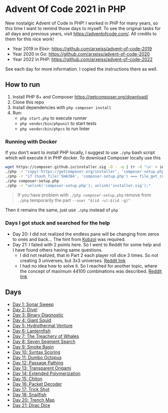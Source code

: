 # Advent Of Code 2021 in PHP

New nostalgic Advent of Code in PHP! I worked in PHP for many years, so this time I want to remind those days to myself.
To see the original tasks for all days and previous years, visit https://adventofcode.com/. All credits to them for this nice work!

- Year 2019 in Elixir: https://github.com/arxeiss/advent-of-code-2019
- Year 2020 in Go: https://github.com/arxeiss/advent-of-code-2020
- Year 2022 in PHP: https://github.com/arxeiss/advent-of-code-2022

See each day for more information. I copied the instructions there as well.

## How to run

1. Install PHP 8+ and Composer https://getcomposer.org/download/
1. Clone this repo
1. Install dependencies with `php composer install`
1. Run:
    - `php start.php` to execute runner
    - `php vendor/bin/phpunit` to start tests
    - `php vendor/bin/phpcs` to run linter

### Running with Docker

If you don't want to install PHP locally, I suggest to use `./php` bash script which will execute it in PHP docker.
To download Composer locally use this

```bash
wget https://composer.github.io/installer.sig -O - -q | tr -d '\n' > installer.sig
./php -r "copy('https://getcomposer.org/installer', 'composer-setup.php');"
./php -r "if (hash_file('SHA384', 'composer-setup.php') === file_get_contents('installer.sig')) { echo 'Installer verified'; } else { echo 'Installer corrupt'; unlink('composer-setup.php'); } echo PHP_EOL;"
./php composer-setup.php
./php -r "unlink('composer-setup.php'); unlink('installer.sig');"
```

> If you have problem with `./php composer-setup.php` remove from `./php` temporarily the part `--user "$(id -u):$(id -g)"`

Then it remains the same, just use `./php` instead of `php`

### Days I got stuck and searched for the help

- Day 20: I did not realized the endless pane will be changing from zeros to ones and back... The hint from [Kobzol](https://github.com/Kobzol) was required.
- Day 21: I failed with 2 points here. So I went to Reddit for some help and I have found others having same questions.
    - I did not realized, that in Part 2 each player roll dice 3 times. So not creating 3 universes, but 3x3 universes. [Reddit link](https://www.reddit.com/r/adventofcode/comments/rldjpg/2021_day_21_part_2_i_think_im_misunderstanding/)
    - I had no idea how to solve it. So I reached for another topic, where the concept of maximum 44100 combinations was described. [Reddit link](https://www.reddit.com/r/adventofcode/comments/rlairt/2021_day21_part2_can_someone_explain_the_proper/)

## Days

- [Day 1: Sonar Sweep](/src/Day01)
- [Day 2: Dive!](/src/Day02)
- [Day 3: Binary Diagnostic](/src/Day03)
- [Day 4: Giant Squid](/src/Day04)
- [Day 5: Hydrothermal Venture](/src/Day05)
- [Day 6: Lanternfish](/src/Day06)
- [Day 7: The Treachery of Whales](/src/Day07)
- [Day 8: Seven Segment Search](/src/Day08)
- [Day 9: Smoke Basin](/src/Day09)
- [Day 10: Syntax Scoring](/src/Day10)
- [Day 11: Dumbo Octopus](/src/Day11)
- [Day 12: Passage Pathing](/src/Day12)
- [Day 13: Transparent Origami](/src/Day13)
- [Day 14: Extended Polymerization](/src/Day14)
- [Day 15: Chiton](/src/Day15)
- [Day 16: Packet Decoder](/src/Day16)
- [Day 17: Trick Shot](/src/Day17)
- [Day 18: Snailfish](/src/Day18)
- [Day 20: Trench Map](/src/Day20)
- [Day 21: Dirac Dice](/src/Day21)
